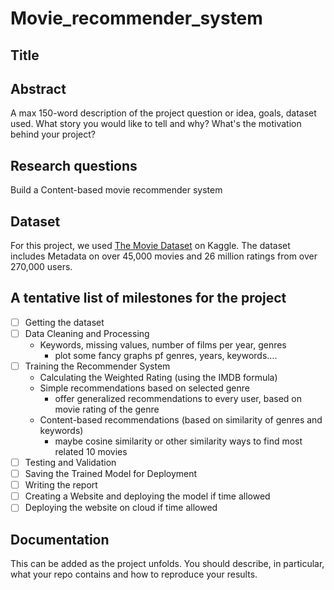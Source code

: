 # Movie_recommender_system

## Title

## Abstract
A max 150-word description of the project question or idea, goals, dataset used. What story you would like to tell and why? What's the motivation behind your project?

## Research questions
Build a Content-based movie recommender system

## Dataset
For this project, we used [The Movie Dataset](https://www.kaggle.com/datasets/rounakbanik/the-movies-dataset) on Kaggle. The dataset includes Metadata on over 45,000 movies and 26 million ratings from over 270,000 users.

## A tentative list of milestones for the project

- [ ] Getting the dataset
- [ ] Data Cleaning and Processing
    * Keywords, missing values, number of films per year, genres
        * plot some fancy graphs pf genres, years, keywords....
- [ ] Training the Recommender System
    * Calculating the Weighted Rating (using the IMDB formula)
    * Simple recommendations based on selected genre
        * offer generalized recommendations to every user, based on movie rating of the genre
    * Content-based recommendations (based on similarity of genres and keywords)
        * maybe cosine similarity or other similarity ways to find most related 10 movies
- [ ] Testing and Validation
- [ ] Saving the Trained Model for Deployment
- [ ] Writing the report
- [ ] Creating a Website and deploying the model if time allowed
- [ ] Deploying the website on cloud if time allowed

## Documentation
This can be added as the project unfolds. You should describe, in particular, what your repo contains and how to reproduce your results.
